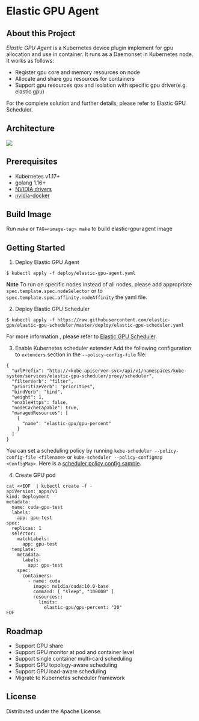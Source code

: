 # Elastic GPU Agent
## About this Project
*Elastic GPU Agent* is a Kubernetes device plugin implement for gpu allocation and use in container. It runs as a Daemonset in Kubernetes node. It works as follows:
- Register gpu core and memory resources on node
- Allocate and share gpu resources for containers
- Support gpu resources qos and isolation with specific gpu driver(e.g. elastic gpu)

For the complete solution and further details, please refer to Elastic GPU Scheduler.

## Architecture
![](./static/elastic-gpu-agent-arch.png)
## Prerequisites
- Kubernetes v1.17+
- golang 1.16+
- [NVIDIA drivers](https://github.com/NVIDIA/nvidia-docker/wiki/Frequently-Asked-Questions#how-do-i-install-the-nvidia-driver) 
- [nvidia-docker](https://github.com/NVIDIA/nvidia-docker) 
  
## Build Image

Run `make` or `TAG=<image-tag> make` to build elastic-gpu-agent image
## Getting Started
1.  Deploy Elastic GPU Agent
```
$ kubectl apply -f deploy/elastic-gpu-agent.yaml
```
**Note** To run on specific nodes instead of all nodes, please add appropriate `spec.template.spec.nodeSelector` or to `spec.template.spec.affinity.nodeAffinity` the yaml file.

2. Deploy Elastic GPU Scheduler
```
$ kubectl apply -f https://raw.githubusercontent.com/elastic-gpu/elastic-gpu-scheduler/master/deploy/elastic-gpu-scheduler.yaml
```
For more information , please refer to [Elastic GPU Scheduler](https://github.com/elastic-gpu/elastic-gpu-scheduler).

3. Enable Kubernetes scheduler extender
Add the following configuration to `extenders` section in the `--policy-config-file` file:
```
{
  "urlPrefix": "http://<kube-apiserver-svc>/api/v1/namespaces/kube-system/services/elastic-gpu-scheduler/proxy/scheduler",
  "filterVerb": "filter",
  "prioritizeVerb": "priorities",
  "bindVerb": "bind",
  "weight": 1,
  "enableHttps": false,
  "nodeCacheCapable": true,
  "managedResources": [
    {
      "name": "elastic-gpu/gpu-percent"
    }
  ]
}
```

You can set a scheduling policy by running `kube-scheduler --policy-config-file <filename>` or `kube-scheduler --policy-configmap <ConfigMap>`. Here is a [scheduler policy config sample](https://github.com/kubernetes/examples/blob/master/staging/scheduler-policy/scheduler-policy-config.json).

4. Create GPU pod
```
cat <<EOF  | kubectl create -f -
apiVersion: apps/v1
kind: Deployment
metadata:
  name: cuda-gpu-test
  labels:
    app: gpu-test
spec:
  replicas: 1
  selector:
    matchLabels:
      app: gpu-test
  template:
    metadata:
      labels:
        app: gpu-test
    spec:
      containers:
        - name: cuda
          image: nvidia/cuda:10.0-base
          command: [ "sleep", "100000" ]
          resources::
            limits:
              elastic-gpu/gpu-percent: "20" 
EOF
```

<!-- ROADMAP -->
## Roadmap
- Support GPU share
- Support GPU monitor at pod and container level
- Support single container multi-card scheduling
- Support GPU topology-aware scheduling
- Support GPU load-aware scheduling
- Migrate to Kubernetes scheduler framework

<!-- LICENSE -->
## License
Distributed under the Apache License.

